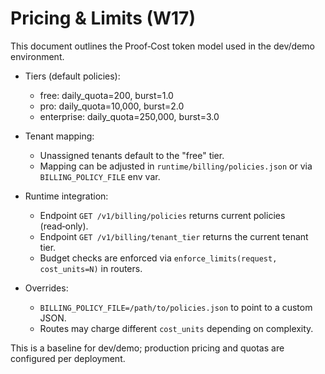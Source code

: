 # Pricing & Limits (W17)

This document outlines the Proof‑Cost token model used in the dev/demo environment.

- Tiers (default policies):
  - free: daily_quota=200, burst=1.0
  - pro: daily_quota=10,000, burst=2.0
  - enterprise: daily_quota=250,000, burst=3.0

- Tenant mapping:
  - Unassigned tenants default to the "free" tier.
  - Mapping can be adjusted in `runtime/billing/policies.json` or via `BILLING_POLICY_FILE` env var.

- Runtime integration:
  - Endpoint `GET /v1/billing/policies` returns current policies (read‑only).
  - Endpoint `GET /v1/billing/tenant_tier` returns the current tenant tier.
  - Budget checks are enforced via `enforce_limits(request, cost_units=N)` in routers.

- Overrides:
  - `BILLING_POLICY_FILE=/path/to/policies.json` to point to a custom JSON.
  - Routes may charge different `cost_units` depending on complexity.

This is a baseline for dev/demo; production pricing and quotas are configured per deployment.

